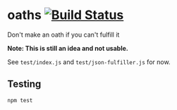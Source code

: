 oaths [![Build Status][travis-badge]][travis-badge-url]
=====

Don't make an oath if you can't fulfill it

**Note: This is still an idea and not usable.**

See `test/index.js` and `test/json-fulfiller.js` for now.

## Testing

```no-highlight
npm test
```

[travis-badge]: https://travis-ci.org/knownasilya/oaths.svg
[travis-badge-url]: https://travis-ci.org/knownasilya/oaths

